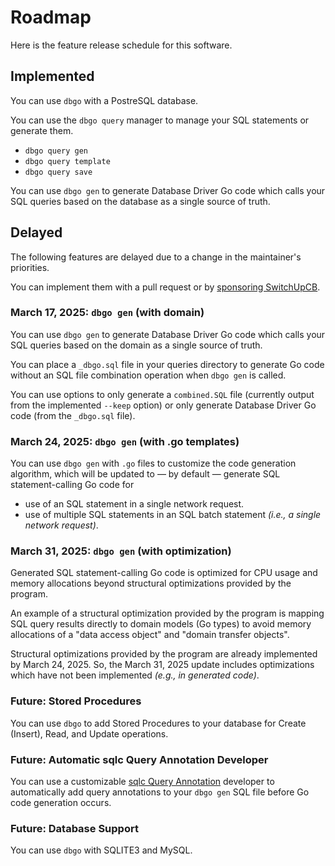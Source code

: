 # Roadmap

Here is the feature release schedule for this software.

## Implemented

You can use `dbgo` with a PostreSQL database.

You can use the `dbgo query` manager to manage your SQL statements or generate them.
- `dbgo query gen`
- `dbgo query template`
- `dbgo query save`
  
You can use `dbgo gen` to generate Database Driver Go code which calls your SQL queries based on the database as a single source of truth.


## Delayed

The following features are delayed due to a change in the maintainer's priorities.

You can implement them with a pull request or by [sponsoring SwitchUpCB](https://github.com/sponsors/switchupcb?frequency=one-time).

### March 17, 2025: `dbgo gen` (with domain)

You can use `dbgo gen` to generate Database Driver Go code which calls your SQL queries based on the domain as a single source of truth.

You can place a `_dbgo.sql` file in your queries directory to generate Go code without an SQL file combination operation when `dbgo gen` is called.

You can use options to only generate a `combined.SQL` file (currently output from the implemented `--keep` option) or only generate Database Driver Go code (from the `_dbgo.sql` file).


### March 24, 2025: `dbgo gen` (with .go templates)

You can use `dbgo gen` with `.go` files to customize the code generation algorithm, which will be updated to — by default — generate SQL statement-calling Go code for
- use of an SQL statement in a single network request.
- use of multiple SQL statements in an SQL batch statement _(i.e., a single network request)_.

### March 31, 2025: `dbgo gen` (with optimization)

Generated SQL statement-calling Go code is optimized for CPU usage and memory allocations beyond structural optimizations provided by the program.

An example of a structural optimization provided by the program is mapping SQL query results directly to domain models (Go types) to avoid memory allocations of a "data access object" and "domain transfer objects".

Structural optimizations provided by the program are already implemented by March 24, 2025. So, the March 31, 2025 update includes optimizations which have not been implemented _(e.g., in generated code)_.

### Future: Stored Procedures

You can use `dbgo` to add Stored Procedures to your database for Create (Insert), Read, and Update operations.

### Future: Automatic sqlc Query Annotation Developer

You can use a customizable [sqlc Query Annotation](https://docs.sqlc.dev/en/stable/reference/query-annotations.html) developer to automatically add query annotations to your `dbgo gen` SQL file before Go code generation occurs. 

### Future: Database Support

You can use `dbgo` with SQLITE3 and MySQL.
